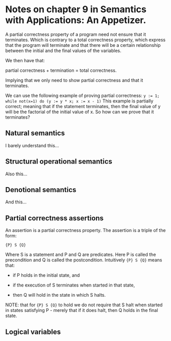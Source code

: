 # Notes on chapter 9 in Semantics with Applications: An Appetizer.

A partial correctness property of a program need not ensure that it terminates. Which is contrary to a total correctness property, which express that the program will terminate and that there will be a certain relationship between the initial and the final values of the variables.

We then have that:

partial correctness + termination = total correctness.

Implying that we only need to show partial correctness and that it terminates.

We can use the following example of proving partial correctness:
```y := 1; while not(x=1) do (y := y * x; x := x - 1)```
This example is partially correct; meaning that if the statement terminates, then the final value of y will be the factorial of the initial value of x. So how can we prove that it terminates? 

## Natural semantics

I barely understand this...

## Structural operational semantics

Also this...

## Denotional semantics

And this...

## Partial correctness assertions

An assertion is a partial correctness property. The assertion is a triple of the form:

```{P} S {Q}```

Where S is a statement and P and Q are predicates. Here P is called the precondition and Q is called the postcondition. Intuitively ```{P} S {Q}``` means that:

- if P holds in the initial state, and

- if the execution of S terminates when started in that state,

- then Q will hold in the state in which S halts.

NOTE: that for ```{P} S {Q}``` to hold we do not require that S halt when started in states satisfying P - merely that if it does halt, then Q holds in the final state.

## Logical variables


